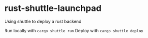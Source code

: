 # rust-shuttle-launchpad
Using shuttle to deploy a rust backend

Run locally with `cargo shuttle run`
Deploy with `cargo shuttle deploy`